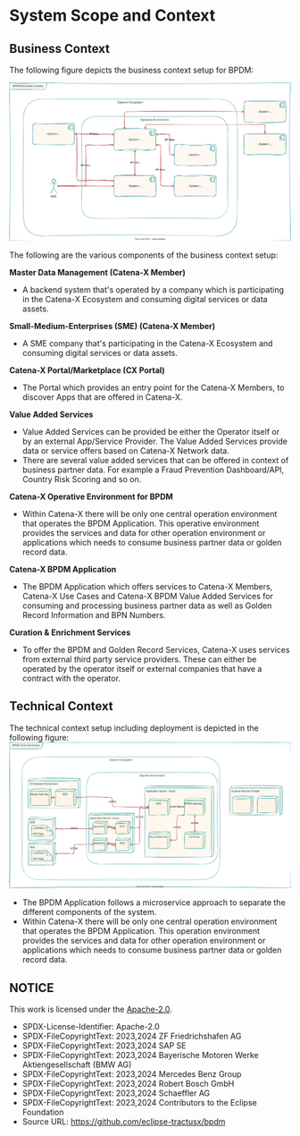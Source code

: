 # System Scope and Context


## Business Context

The following figure depicts the business context setup for BPDM:

![bpdm_business_context](assets/cx_bpdm_context_business.drawio.svg)

The following are the various components of the business context setup:

**Master Data Management (Catena-X Member)**
* A backend system that's operated by a company which is participating in the Catena-X Ecosystem and consuming digital services or data assets.

**Small-Medium-Enterprises (SME) (Catena-X Member)**
* A SME company that's participating in the Catena-X Ecosystem and consuming digital services or data assets.

**Catena-X Portal/Marketplace (CX Portal)**
* The Portal which provides an entry point for the Catena-X Members, to discover Apps that are offered in Catena-X.

**Value Added Services**
* Value Added Services can be provided be either the Operator itself or by an external App/Service Provider. The Value Added Services provide data or service offers based on Catena-X Network data.
* There are several value added services that can be offered in context of business partner data. For example a Fraud Prevention Dashboard/API, Country Risk Scoring and so on.

**Catena-X Operative Environment for BPDM**
* Within Catena-X there will be only one central operation environment that operates the BPDM Application. This operative environment provides the services and data for other operation environment or applications which needs to consume business partner data or golden record data.

**Catena-X BPDM Application**
* The BPDM Application which offers services to Catena-X Members, Catena-X Use Cases and Catena-X BPDM Value Added Services for consuming and processing business partner data as well as Golden Record Information and BPN Numbers.

**Curation & Enrichment Services**
* To offer the BPDM and Golden Record Services, Catena-X uses services from external third party service providers. These can either be operated by the operator itself or external companies that have a contract with the operator.

## Technical Context

The technical context setup including deployment is depicted in the following figure:
![cx_bpdm_deployment_context](assets/cx_bpdm_context_technical.drawio.svg)

* The BPDM Application follows a microservice approach to separate the different components of the system.
* Within Catena-X there will be only one central operation environment that operates the BPDM Application. This operation environment provides the services and data for other operation environment or applications which needs to consume business partner data or golden record data.

## NOTICE

This work is licensed under the [Apache-2.0](https://www.apache.org/licenses/LICENSE-2.0).

- SPDX-License-Identifier: Apache-2.0
- SPDX-FileCopyrightText: 2023,2024 ZF Friedrichshafen AG
- SPDX-FileCopyrightText: 2023,2024 SAP SE
- SPDX-FileCopyrightText: 2023,2024 Bayerische Motoren Werke Aktiengesellschaft (BMW AG)
- SPDX-FileCopyrightText: 2023,2024 Mercedes Benz Group
- SPDX-FileCopyrightText: 2023,2024 Robert Bosch GmbH
- SPDX-FileCopyrightText: 2023,2024 Schaeffler AG
- SPDX-FileCopyrightText: 2023,2024 Contributors to the Eclipse Foundation
- Source URL: https://github.com/eclipse-tractusx/bpdm